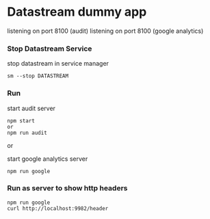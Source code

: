 # Datastream dummy app 

listening on port 8100 (audit)
listening on port 8100 (google analytics)


### Stop Datastream Service
stop datastream in service manager
```
sm --stop DATASTREAM
```

### Run
start audit server
```
npm start
or
npm run audit
```

or

start google analytics server
```
npm run google
```


### Run as server to show http headers
```
npm run google
curl http://localhost:9982/header
```


